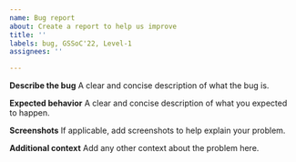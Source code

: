 ```yaml
---
name: Bug report
about: Create a report to help us improve
title: ''
labels: bug, GSSoC'22, Level-1
assignees: ''

---
```


**Describe the bug**
A clear and concise description of what the bug is.

**Expected behavior**
A clear and concise description of what you expected to happen.

**Screenshots**
If applicable, add screenshots to help explain your problem.

**Additional context**
Add any other context about the problem here.
